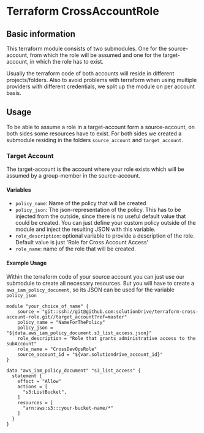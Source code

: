 # Terraform CrossAccountRole
## Basic information
This terraform module consists of two submodules. One for the source-account, from which the role will be assumed and 
one for the target-account, in which the role has to exist.

Usually the terraform code of both accounts will reside in different projects/folders. Also to avoid problems with 
terraform when using multiple providers with different credentials, we split up the module on per account basis.

## Usage
To be able to assume a role in a target-account form a source-account, on both sides some resources have to exist.
For both sides we created a submodule residing in the folders ```source_account``` and ```target_account```.

### Target Account
The target-account is the account where your role exists which will be assumed by a group-member in the 
source-account.

#### Variables
- ```policy_name```: Name of the policy that will be created
- ```policy_json```: The json-representation of the policy. This has to be injected from the outside, since there is no
useful default value that could be created. You can just define your custom policy outside of the module and inject the
resulting JSON with this variable.
- ```role_description```: optional variable to provide a description of the role. Default value is just 'Role for Cross Account Access'
- ```role_name```: name of the role that will be created. 

#### Example Usage
Within the terraform code of your source account you can just use our submodule to create all necessary resources.
But you will have to create a ```aws_iam_policy_document```, so its JSON can be used for the variable ```policy_json```
```hcl-terraform
module "your_choice_of_name" {
    source = "git::ssh://git@github.com:solutionDrive/terraform-cross-account-role.git//target_account?ref=master"
    policy_name = "NameForThePolicy"
    policy_json = "${data.aws_iam_policy_document.s3_list_access.json}"
    role_description = "Role that grants administrative access to the subAccount"
    role_name = "CrossDevOpsRole"
    source_account_id = "${var.solutiondrive_account_id}"
}

data "aws_iam_policy_document" "s3_list_access" {
  statement {
    effect = "Allow"
    actions = [
      "s3:ListBucket",
    ]
    resources = [
      "arn:aws:s3:::your-bucket-name/*"
    ]
  }
}
```
